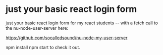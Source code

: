 # just your basic react login form

just your basic react login form for my react students -- with a fetch call to the nu-node-user-server here:

https://github.com/socalledsound/nu-node-my-user-server

npm install
npm start to check it out.
